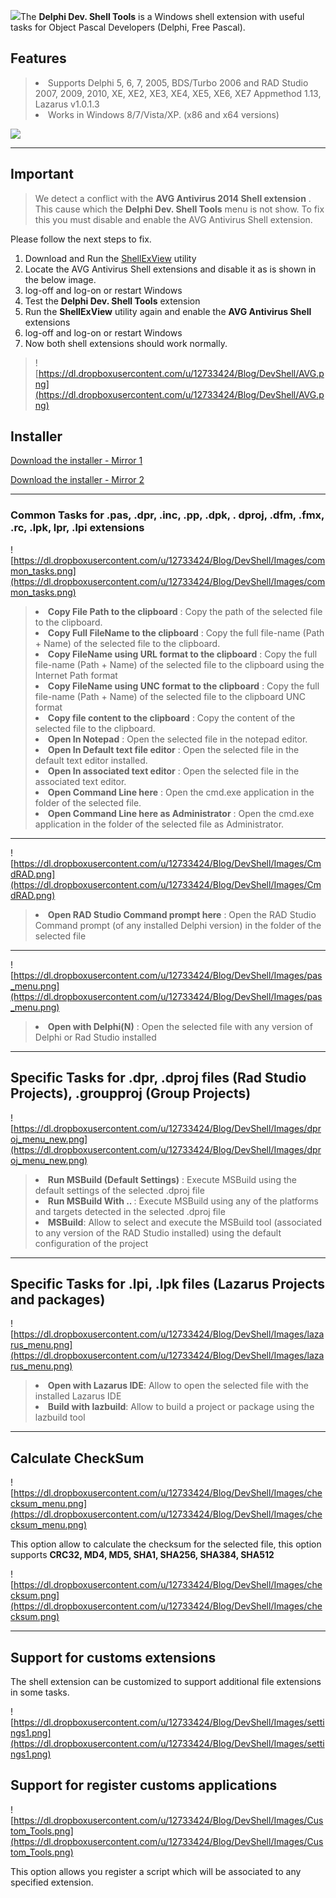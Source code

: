 ![](https://dl.dropboxusercontent.com/u/12733424/github/delphi-dev-shell-tools/logo.png)The <strong>Delphi Dev. Shell Tools</strong> is a  Windows shell extension with useful tasks for Object Pascal Developers (Delphi, Free Pascal).

## Features ##

> <li>Supports Delphi 5, 6, 7, 2005, BDS/Turbo 2006 and RAD Studio 2007, 2009, 2010, XE, XE2, XE3, XE4, XE5, XE6, XE7 Appmethod 1.13, Lazarus v1.0.1.3</li>
> <li>Works in Windows 8/7/Vista/XP. (x86 and x64 versions)</li>

[![](https://dl.dropboxusercontent.com/u/12733424/Images/followrruz.png)](https://twitter.com/RRUZ)

---



## Important ##
> We detect a conflict with the <strong>AVG Antivirus 2014 Shell extension</strong> . This cause which the <strong>Delphi Dev. Shell Tools</strong>  menu is not show. To fix this you must disable and enable  the  AVG Antivirus Shell extension.


Please follow the next steps to fix.

  1. Download and Run the [ShellExView](http://www.nirsoft.net/utils/shexview.html) utility
  1. Locate the AVG Antivirus Shell extensions and disable it as is shown in the below image.
  1. log-off and log-on or restart Windows
  1. Test the **Delphi Dev. Shell Tools** extension
  1. Run the **ShellExView** utility again and enable the **AVG Antivirus Shell** extensions
  1. log-off and log-on or restart Windows
  1. Now both shell extensions should work normally.


> ![https://dl.dropboxusercontent.com/u/12733424/Blog/DevShell/AVG.png](https://dl.dropboxusercontent.com/u/12733424/Blog/DevShell/AVG.png)



## Installer ##

[Download the installer - Mirror 1](https://goo.gl/RJanwS)

[Download the installer - Mirror 2](https://docs.google.com/uc?export=download&id=0B7KzPH8HQCZNQmRnWUpxbEtaT3c)




---

### Common Tasks for .pas, .dpr, .inc, .pp, .dpk, . dproj, .dfm, .fmx, .rc, .lpk, lpr, .lpi extensions ###

![https://dl.dropboxusercontent.com/u/12733424/Blog/DevShell/Images/common_tasks.png](https://dl.dropboxusercontent.com/u/12733424/Blog/DevShell/Images/common_tasks.png)

> <li><strong>Copy File Path to the clipboard</strong>  : Copy the path of the selected file to the clipboard.</li>
> <li><strong>Copy Full FileName to the clipboard</strong>  : Copy the full file-name (Path + Name) of the selected file to the clipboard.</li>
> <li><strong>Copy FileName using URL format to the clipboard</strong>  : Copy the full file-name (Path + Name) of the selected file to the clipboard using the Internet Path format</li>
> <li><strong>Copy FileName using UNC format to the clipboard</strong>  : Copy the full file-name (Path + Name) of the selected file to the clipboard UNC format</li>
> <li><strong>Copy file content to the clipboard</strong>  : Copy the content of the selected file to the clipboard.</li>
> <li><strong>Open In Notepad</strong>  : Open the selected file in the notepad editor.</li>
> <li><strong>Open In Default text file editor</strong>  : Open the selected file in the default text editor installed.</li>
> <li><strong>Open In associated text editor</strong>  : Open the selected file in the associated text editor.</li>
> <li><strong>Open Command Line here</strong>  : Open the cmd.exe application in the folder of the selected file.</li>
> <li><strong>Open Command Line here as Administrator</strong>  : Open the cmd.exe application in the folder of the selected file as Administrator.</li>

---

![https://dl.dropboxusercontent.com/u/12733424/Blog/DevShell/Images/CmdRAD.png](https://dl.dropboxusercontent.com/u/12733424/Blog/DevShell/Images/CmdRAD.png)
> <li><strong>Open RAD Studio Command prompt here</strong>  : Open the RAD Studio Command prompt (of any installed Delphi version) in the folder of the selected file</li>

---

![https://dl.dropboxusercontent.com/u/12733424/Blog/DevShell/Images/pas_menu.png](https://dl.dropboxusercontent.com/u/12733424/Blog/DevShell/Images/pas_menu.png)
> <li><strong>Open with Delphi(N)</strong>  : Open the selected file with any version of Delphi or Rad Studio installed</li>

---

## Specific Tasks for .dpr, .dproj files (Rad Studio Projects), .groupproj (Group Projects) ##
![https://dl.dropboxusercontent.com/u/12733424/Blog/DevShell/Images/dproj_menu_new.png](https://dl.dropboxusercontent.com/u/12733424/Blog/DevShell/Images/dproj_menu_new.png)

> <li><strong>Run MSBuild (Default Settings)</strong> : Execute MSBuild using the default settings of the selected .dproj file</li>
> <li><strong>Run MSBuild With .. </strong>: Execute MSBuild using any of the platforms and targets detected in the selected .dproj file</li>
> <li><strong>MSBuild</strong>: Allow to select and execute the MSBuild tool (associated to any version of the RAD Studio installed) using the default configuration of the project</li>

---

## Specific Tasks for .lpi, .lpk files (Lazarus Projects and packages) ##
![https://dl.dropboxusercontent.com/u/12733424/Blog/DevShell/Images/lazarus_menu.png](https://dl.dropboxusercontent.com/u/12733424/Blog/DevShell/Images/lazarus_menu.png)
> <li><strong>Open with Lazarus IDE</strong>: Allow to open the selected file with the installed Lazarus IDE</li>
> <li><strong>Build with lazbuild</strong>: Allow to build a project or package using the lazbuild tool</li>

---

## Calculate CheckSum ##
![https://dl.dropboxusercontent.com/u/12733424/Blog/DevShell/Images/checksum_menu.png](https://dl.dropboxusercontent.com/u/12733424/Blog/DevShell/Images/checksum_menu.png)

This option allow to calculate the checksum for the selected file, this option supports  <strong>CRC32, MD4, MD5, SHA1, SHA256, SHA384, SHA512</strong>

![https://dl.dropboxusercontent.com/u/12733424/Blog/DevShell/Images/checksum.png](https://dl.dropboxusercontent.com/u/12733424/Blog/DevShell/Images/checksum.png)

---

## Support for customs extensions ##

The shell extension can be customized to support additional  file extensions in some tasks.

![https://dl.dropboxusercontent.com/u/12733424/Blog/DevShell/Images/settings1.png](https://dl.dropboxusercontent.com/u/12733424/Blog/DevShell/Images/settings1.png)

## Support for register customs applications ##
![https://dl.dropboxusercontent.com/u/12733424/Blog/DevShell/Images/Custom_Tools.png](https://dl.dropboxusercontent.com/u/12733424/Blog/DevShell/Images/Custom_Tools.png)

This option allows you register a script which will be associated  to any specified extension.

